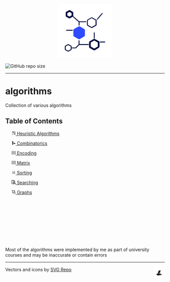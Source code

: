 
<div id="header" align="center">
  <img src="docs/images/logo.svg" width="170" alt="Logo Algorithms"/>
</div>


![GitHub repo size](https://img.shields.io/github/repo-size/jkearnsl/algorithms)

---

# algorithms

Collection of various algorithms

## Table of Contents

&nbsp;&nbsp;&nbsp;&nbsp; [<img src="docs/images/ico/heuristic.svg" width="13"/> Heuristic Algorithms](items/heuristic)

&nbsp;&nbsp;&nbsp;&nbsp; [<img src="docs/images/ico/combinatoric.svg" width="13"/> Combinatorics](items/combinatoric)

&nbsp;&nbsp;&nbsp;&nbsp; [<img src="docs/images/ico/encoding.svg" width="13"/> Encoding](items/encoding)

&nbsp;&nbsp;&nbsp;&nbsp; [<img src="docs/images/ico/encoding.svg" width="13"/> Matrix](items/matrix)

&nbsp;&nbsp;&nbsp;&nbsp; [<img src="docs/images/ico/sorting.svg" width="13"/> Sorting](items/sorting)

&nbsp;&nbsp;&nbsp;&nbsp; [<img src="docs/images/ico/searching.svg" width="13"/> Searching](items/searching)

&nbsp;&nbsp;&nbsp;&nbsp; [<img src="docs/images/ico/graphs.svg" width="13"/> Graphs](items/graphs)


&nbsp;    
&nbsp;    
&nbsp;    
&nbsp;    
&nbsp;    
&nbsp;    
&nbsp;    
&nbsp;    

Most of the algorithms were implemented by me as part of university courses and may be inaccurate or contain errors

---

Vectors and icons by <a href="https://www.svgrepo.com" target="_blank">SVG Repo</a><img src="docs/images/ico/angry-hat.svg" width="7%" align="right"/> 
